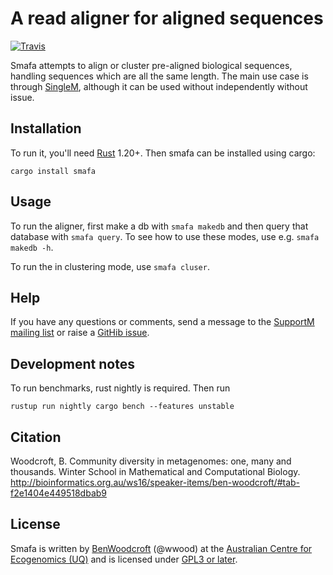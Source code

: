 # A read aligner for aligned sequences

[![Travis](https://img.shields.io/travis/wwood/smafa.svg?style=flat-square)](https://travis-ci.org/wwood/smafa)

Smafa attempts to align or cluster pre-aligned biological sequences, handling
sequences which are all the same length. The main use case is through
[SingleM](https://github.com/wwood/singlem), although it can be used without
independently without issue.

## Installation

To run it, you'll need [Rust](http://rust-lang.org/) 1.20+. Then smafa can be
installed using cargo:

```
cargo install smafa
```

## Usage

To run the aligner, first make a db with `smafa makedb` and then query that
database with `smafa query`. To see how to use these modes, use e.g. `smafa
makedb -h`.

To run the in clustering mode, use `smafa cluser`.

## Help
If you have any questions or comments, send a message to the 
[SupportM mailing list](https://groups.google.com/forum/?utm_medium=email&utm_source=footer#!forum/supportm)
or raise a [GitHib issue](https://github.com/wwood/smafa/issues).

## Development notes
To run benchmarks, rust nightly is required. Then run
```
rustup run nightly cargo bench --features unstable
```

## Citation
Woodcroft, B. Community diversity in metagenomes: one, many and thousands.
Winter School in Mathematical and Computational Biology.
http://bioinformatics.org.au/ws16/speaker-items/ben-woodcroft/#tab-f2e1404e449518dbab9

## License
Smafa is written by [BenWoodcroft](http://ecogenomic.org/personnel/dr-ben-woodcroft)
(@wwood) at the [Australian Centre for Ecogenomics (UQ)](http://ecogenomic.org/)
and is licensed under [GPL3 or later](https://gnu.org/licenses/gpl.html).
